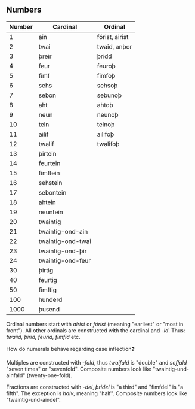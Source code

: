 ## Numbers

| Number | Cardinal          | Ordinal        |
| ------ | ----------------- | -------------- |
| 1      | ain               | fórist, airist |
| 2      | twai              | twaid, anþor   |
| 3      | þreir             | þridd          |
| 4      | feur              | feuroþ         |
| 5      | fimf              | fimfoþ         |
| 6      | sehs              | sehsoþ         |
| 7      | sebon             | sebunoþ        |
| 8      | aht               | ahtoþ          |
| 9      | neun              | neunoþ         |
| 10     | tein              | teinoþ         |
| 11     | ailif             | ailifoþ        |
| 12     | twalif            | twalifoþ       |
| 13     | þirtein           |                |
| 14     | feurtein          |                |
| 15     | fimftein          |                |
| 16     | sehstein          |                |
| 17     | sebontein         |                |
| 18     | ahtein            |                |
| 19     | neuntein          |                |
| 20     | twaintig          |                |
| 21     | twaintig-ond-ain  |                |
| 22     | twaintig-ond-twai |                |
| 23     | twaintig-ond-þir  |                |
| 24     | twaintig-ond-feur |                |
| 30     | þirtig            |                |
| 40     | feurtig           |                |
| 50     | fimftig           |                |
| 100    | hunderd           |                |
| 1000   | þusend            |                |

Ordinal numbers start with _airist_ or _fórist_ (meaning "earliest" or "most in
front"). All other ordinals are constructed with the cardinal and _-id_. Thus:
_twaiid, þirid, feurid, fimfid_ etc.

How do numerals behave regarding case inflection❓

Multiples are constructed with _-fald_, thus _twaifald_ is "double" and
_seffald_ "seven times" or "sevenfold". Composite numbers look like
"twaintig-und-ainfald" (twenty-one-fold).

Fractions are constructed with _-del_, _þridel_ is "a third" and "fimfdel" is "a
fifth". The exception is _halv_, meaning "half". Composite numbers look like
"twaintig-und-aindel".
